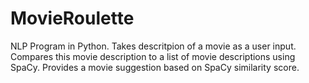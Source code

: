 # MovieRoulette
NLP Program in Python. Takes descritpion of  a movie as a user input. Compares this movie description to a list of movie descriptions using SpaCy. Provides a movie suggestion based on SpaCy similarity score. 

